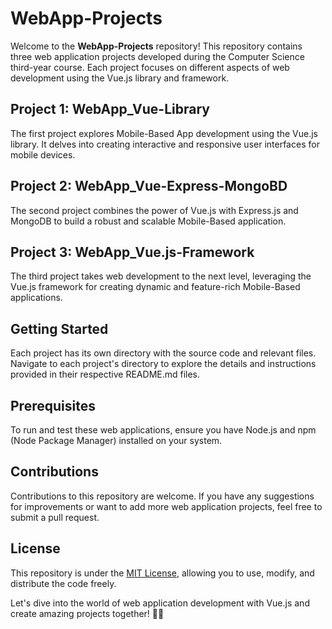 # WebApp-Projects

Welcome to the **WebApp-Projects** repository! This repository contains three web application projects developed during the Computer Science third-year course. Each project focuses on different aspects of web development using the Vue.js library and framework.

## Project 1: WebApp_Vue-Library

The first project explores Mobile-Based App development using the Vue.js library. It delves into creating interactive and responsive user interfaces for mobile devices.

## Project 2: WebApp_Vue-Express-MongoBD

The second project combines the power of Vue.js with Express.js and MongoDB to build a robust and scalable Mobile-Based application.

## Project 3: WebApp_Vue.js-Framework

The third project takes web development to the next level, leveraging the Vue.js framework for creating dynamic and feature-rich Mobile-Based applications.

## Getting Started

Each project has its own directory with the source code and relevant files. Navigate to each project's directory to explore the details and instructions provided in their respective README.md files.

## Prerequisites

To run and test these web applications, ensure you have Node.js and npm (Node Package Manager) installed on your system.

## Contributions

Contributions to this repository are welcome. If you have any suggestions for improvements or want to add more web application projects, feel free to submit a pull request.

## License

This repository is under the [MIT License](https://en.wikipedia.org/wiki/MIT_License), allowing you to use, modify, and distribute the code freely.

Let's dive into the world of web application development with Vue.js and create amazing projects together! 🚀🌐